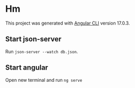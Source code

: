 # Hm

This project was generated with [Angular CLI](https://github.com/angular/angular-cli) version 17.0.3.

## Start json-server

Run `json-server --watch db.json`.

## Start angular

Open new terminal and run `ng serve`
